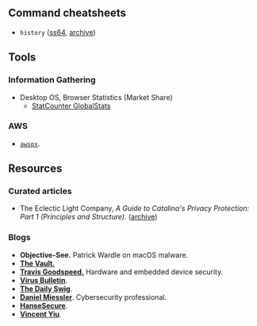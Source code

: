 ## Command cheatsheets

- `history` ([ss64](https://ss64.com/bash/history.html), [archive](https://archive.is/438Iu))

## Tools

### Information Gathering
- Desktop OS, Browser Statistics (Market Share)
  - [StatCounter GlobalStats](https://gs.statcounter.com/macos-version-market-share/desktop/worldwide)

### AWS
- [`awspx`](https://labs.f-secure.com/tools/awspx/).

## Resources

### Curated articles
- The Eclectic Light Company, _A Guide to Catalina's Privacy Protection: Part 1 (Principles and Structure)_. ([archive](https://archive.is/T2P52))

### Blogs
- **Objective-See.** Patrick Wardle on macOS malware.
- [**The Vault.**](https://swapcontext.blogspot.com)
- [**Travis Goodspeed.**](https://travisgoodspeed.blogspot.com) Hardware and embedded device security.
- [**Virus Bulletin**](https://www.virusbulletin.com/).
- [**The Daily Swig**](https://portswigger.net/daily-swig).
- [**Daniel Miessler**](https://danielmiessler.com/). Cybersecurity professional.
- [**HanseSecure**](https://hansesecure.de/blog/?lang=en).
- [**Vincent Yiu**](https://vincentyiu.com/red-team-tips).
